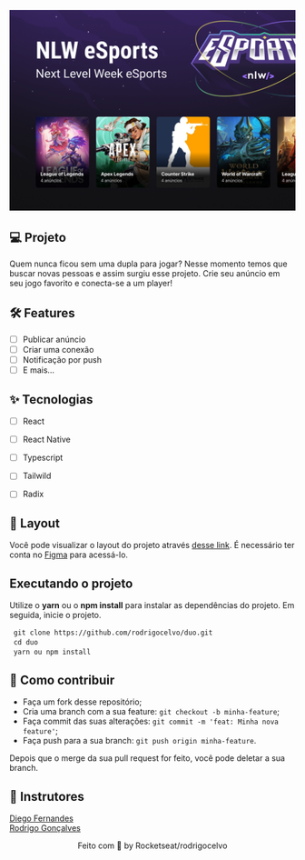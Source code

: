 ![cover](.github/cover.png?style=flat)

## 💻 Projeto

Quem nunca ficou sem uma dupla para jogar? Nesse momento temos que buscar novas pessoas e assim surgiu esse projeto. Crie seu anúncio em seu jogo favorito e conecta-se a um player!

## 🛠️ Features

- [ ] Publicar anúncio
- [ ] Criar uma conexão
- [ ] Notificação por push
- [ ] E mais...

## ✨ Tecnologias

- [ ] React
- [ ] React Native
- [ ] Typescript
- [ ] Tailwild
- [ ] Radix


## 🔖 Layout

Você pode visualizar o layout do projeto através [desse link](https://www.figma.com/community/file/1150897317533332617). É necessário ter conta no [Figma](http://figma.com/) para acessá-lo.

## Executando o projeto

Utilize o **yarn** ou o **npm install** para instalar as dependências do projeto.
Em seguida, inicie o projeto.

```cl
 git clone https://github.com/rodrigocelvo/duo.git
 cd duo
 yarn ou npm install
```

## 🤔 Como contribuir

- Faça um fork desse repositório;
- Cria uma branch com a sua feature: `git checkout -b minha-feature`;
- Faça commit das suas alterações: `git commit -m 'feat: Minha nova feature'`;
- Faça push para a sua branch: `git push origin minha-feature`.

Depois que o merge da sua pull request for feito, você pode deletar a sua branch.

## 🧑‍ Instrutores

[Diego Fernandes](https://github.com/diego3g)  <br />
[Rodrigo Gonçalves](https://github.com/rodrigorgtic)

<div align="center">
 Feito com 💜  by Rocketseat/rodrigocelvo
</div>
